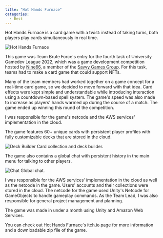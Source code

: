 ```yaml
---
title: "Hot Hands Furnace"
categories:
  - Best
---
```


Hot Hands Furnace is a card game with a twist: instead of taking turns, both players play cards simultaneously in real time.

![Hot Hands Furnace]({{site.url}}{{site.baseurl}}/assets/images/hot-hands.png)

This game was Team Brute Force's entry for the fourth task of University Gamedev League 2022, which was a game development competition hosted by [Nine66][nine66], a member of the [Savvy Games Group][savvy-games-group]. For this task, teams had to make a card game that could support NFTs.

Many of the team members had worked together on a game concept for a real-time card game, so we decided to move forward with that idea. Card effects were kept simple and understandable while introducing interaction using a countdown-based spell system. The game's speed was also made to increase as players' hands warmed up during the course of a match. The game ended up winning this round of the competition.

I was responsible for the game's netcode and the AWS services' implementation in the cloud.

The game features 60+ unique cards with persistent player profiles with fully customizable decks that are stored in the cloud.

![Deck Builder]({{site.url}}{{site.baseurl}}/assets/images/hh-deck-builder.png)
Card collection and deck builder.

The game also contains a global chat with persistent history in the main menu for talking to other players.

![Chat]({{site.url}}{{site.baseurl}}/assets/images/hh-chat.png)
Global chat.

I was responsible for the AWS services' implementation in the cloud as well as the netcode in the game. Users' accounts and their collections were stored in the cloud. The netcode for the game used Unity's Netcode for GameObjects to handle gameplay commands. As the Team Lead, I was also responsible for general project management and planning.

The game was made in under a month using Unity and Amazon Web Services.

You can check out Hot Hands Furnace's [itch.io page][website] for more information and a downloadable zip file of the game.

[nine66]: https://www.linkedin.com/company/nine66/
[savvy-games-group]: https://savvygames.com/
[website]: https://hunnydragon.itch.io/hothandsfurnace
